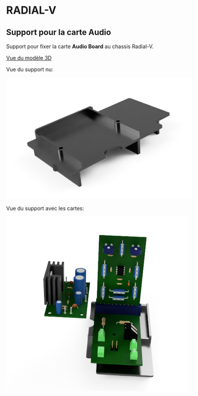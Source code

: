 # RADIAL-V
## Support pour la carte Audio

Support pour fixer la carte **Audio Board** au chassis Radial-V.

[Vue du modèle 3D](Support%20Audio%20Board.stl)

Vue du support nu:

![Vue du support nu](Support_Audio_Board_naked.png)

Vue du support avec les cartes:

![Vue du support avec les cartes](Support_Audio_Board_boarded.png)